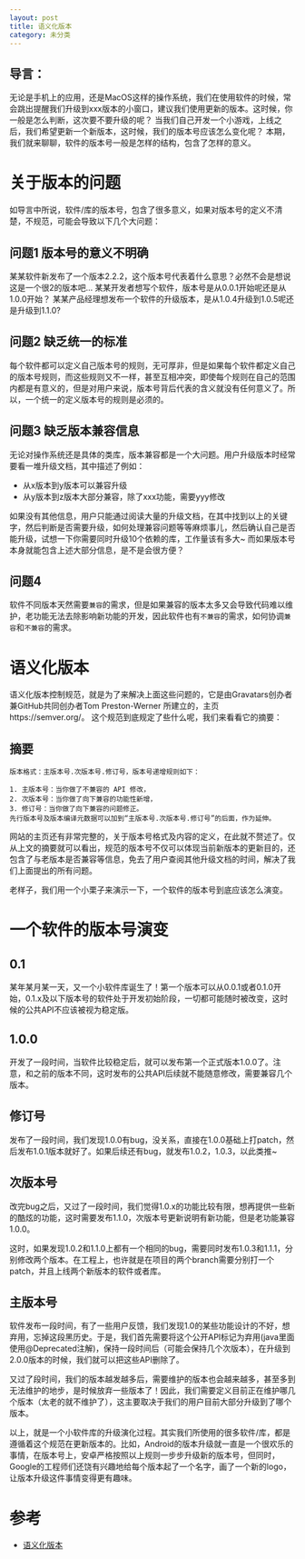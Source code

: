 ```yaml
---
layout: post
title: 语义化版本
category: 未分类
---
```

## 导言：
无论是手机上的应用，还是MacOS这样的操作系统，我们在使用软件的时候，常会跳出提醒我们升级到xxx版本的小窗口，建议我们使用更新的版本。这时候，你一般是怎么判断，这次要不要升级的呢？
当我们自己开发一个小游戏，上线之后，我们希望更新一个新版本，这时候，我们的版本号应该怎么变化呢？
本期，我们就来聊聊，软件的版本号一般是怎样的结构，包含了怎样的意义。
# 关于版本的问题
如导言中所说，软件/库的版本号，包含了很多意义，如果对版本号的定义不清楚，不规范，可能会导致以下几个大问题：

## 问题1 版本号的意义不明确
某某软件新发布了一个版本2.2.2，这个版本号代表着什么意思？必然不会是想说这是一个很2的版本吧...
某某开发者想写个软件，版本号是从0.0.1开始呢还是从1.0.0开始？
某某产品经理想发布一个软件的升级版本，是从1.0.4升级到1.0.5呢还是升级到1.1.0?

## 问题2 缺乏统一的标准
每个软件都可以定义自己版本号的规则，无可厚非，但是如果每个软件都定义自己的版本号规则，而这些规则又不一样，甚至互相冲突，即使每个规则在自己的范围内都是有意义的，但是对用户来说，版本号背后代表的含义就没有任何意义了。所以，一个统一的定义版本号的规则是必须的。

## 问题3 缺乏版本兼容信息
无论对操作系统还是具体的类库，版本兼容都是一个大问题。用户升级版本时经常要看一堆升级文档，其中描述了例如：
- 从x版本到y版本可以兼容升级
- 从y版本到z版本大部分兼容，除了xxx功能，需要yyy修改

如果没有其他信息，用户只能通过阅读大量的升级文档，在其中找到以上的关键字，然后判断是否需要升级，如何处理兼容问题等等麻烦事儿，然后确认自己是否能升级，试想一下你需要同时升级10个依赖的库，工作量该有多大~
而如果版本号本身就能包含上述大部分信息，是不是会很方便？

## 问题4
软件不同版本天然需要`兼容`的需求，但是如果兼容的版本太多又会导致代码难以维护，老功能无法去除影响新功能的开发，因此软件也有`不兼容`的需求，如何协调`兼容`和`不兼容`的需求。

# 语义化版本
语义化版本控制规范，就是为了来解决上面这些问题的，它是由Gravatars创办者兼GitHub共同创办者Tom Preston-Werner 所建立的，主页https://semver.org/。
这个规范到底规定了些什么呢，我们来看看它的摘要：

## 摘要
```
版本格式：主版本号.次版本号.修订号，版本号递增规则如下：

1. 主版本号：当你做了不兼容的 API 修改，
2. 次版本号：当你做了向下兼容的功能性新增，
3. 修订号：当你做了向下兼容的问题修正。
先行版本号及版本编译元数据可以加到“主版本号.次版本号.修订号”的后面，作为延伸。
```

网站的主页还有非常完整的，关于版本号格式及内容的定义，在此就不赘述了。仅从上文的摘要就可以看出，规范的版本号不仅可以体现当前新版本的更新目的，还包含了与老版本是否兼容等信息，免去了用户查阅其他升级文档的时间，解决了我们上面提出的所有问题。

老样子，我们用一个小栗子来演示一下，一个软件的版本号到底应该怎么演变。

# 一个软件的版本号演变
## 0.1
某年某月某一天，又一个小软件库诞生了！第一个版本可以从0.0.1或者0.1.0开始，0.1.x及以下版本号的软件处于开发初始阶段，一切都可能随时被改变，这时候的公共API不应该被视为稳定版。

## 1.0.0
开发了一段时间，当软件比较稳定后，就可以发布第一个正式版本1.0.0了。注意，和之前的版本不同，这时发布的公共API后续就不能随意修改，需要兼容几个版本。

## 修订号
发布了一段时间，我们发现1.0.0有bug，没关系，直接在1.0.0基础上打patch，然后发布1.0.1版本就好了。如果后续还有bug，就发布1.0.2，1.0.3，以此类推~

## 次版本号
改完bug之后，又过了一段时间，我们觉得1.0.x的功能比较有限，想再提供一些新的酷炫的功能，这时需要发布1.1.0，次版本号更新说明有新功能，但是老功能兼容1.0.0。

这时，如果发现1.0.2和1.1.0上都有一个相同的bug，需要同时发布1.0.3和1.1.1，分别修改两个版本。在工程上，也许就是在项目的两个branch需要分别打一个patch，并且上线两个新版本的软件或者库。

## 主版本号
软件发布一段时间，有了一些用户反馈，我们发现1.0的某些功能设计的不好，想弃用，忘掉这段黑历史。于是，我们首先需要将这个公开API标记为弃用(java里面使用@Deprecated注解)，保持一段时间后（可能会保持几个次版本），在升级到2.0.0版本的时候，我们就可以把这些API删除了。

又过了段时间，我们的版本越发越多后，需要维护的版本也会越来越多，甚至多到无法维护的地步，是时候放弃一些版本了！因此，我们需要定义目前正在维护哪几个版本（太老的就不维护了），这主要取决于我们的用户目前大部分升级到了哪个版本。

以上，就是一个小软件库的升级演化过程。其实我们所使用的很多软件/库，都是遵循着这个规范在更新版本的。比如，Android的版本升级就一直是一个很欢乐的事情，在版本号上，安卓严格按照以上规则一步步升级新的版本号，但同时，Google的工程师们还饶有兴趣地给每个版本起了一个名字，画了一个新的logo，让版本升级这件事情变得更有趣味。

# 参考
- [语义化版本](https://semver.org/lang/zh-CN/)
